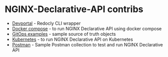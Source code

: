 # NGINX-Declarative-API contribs

- [Devportal](devportal) - Redocly CLI wrapper
- [Docker compose](docker-compose) - to run NGINX Declarative API using docker compose
- [GitOps examples](gitops-examples) - sample source of truth objects
- [Kubernetes](kubernetes) - to run NGINX Declarative API on Kubernetes
- [Postman](postman) - Sample Postman collection to test and run NGINX Declarative API
